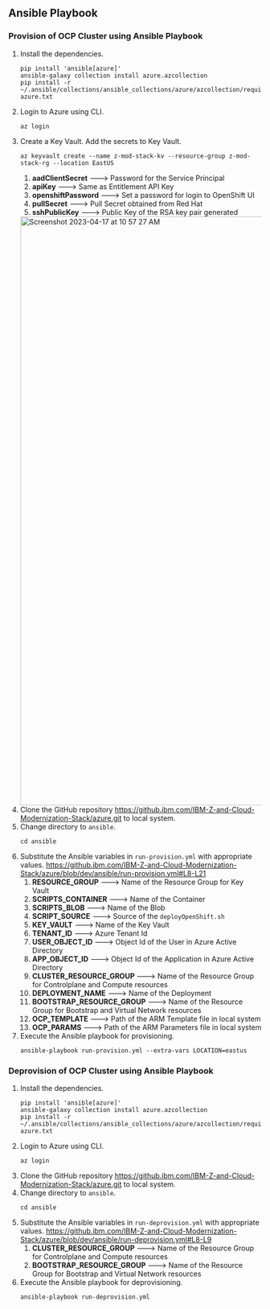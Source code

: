 ## Ansible Playbook

### Provision of OCP Cluster using Ansible Playbook

1. Install the dependencies.
   ```
   pip install 'ansible[azure]'
   ansible-galaxy collection install azure.azcollection
   pip install -r ~/.ansible/collections/ansible_collections/azure/azcollection/requirements-azure.txt
   ```
2. Login to Azure using CLI. 
   ```
   az login
   ```
3. Create a Key Vault. Add the secrets to Key Vault.
   ```
   az keyvault create --name z-mod-stack-kv --resource-group z-mod-stack-rg --location EastUS
   ```
    1. **aadClientSecret** ---> Password for the Service Principal 
    1. **apiKey** ---> Same as Entitlement API Key 
    1. **openshiftPassword** ---> Set a password for login to OpenShift UI 
    1. **pullSecret** ---> Pull Secret obtained from Red Hat 
    1. **sshPublicKey** ---> Public Key of the RSA key pair generated 
    <img width="1171" alt="Screenshot 2023-04-17 at 10 57 27 AM" src="https://media.github.ibm.com/user/401002/files/71161c58-b92b-4979-bc77-935d67a6e9cb">
4. Clone the GitHub repository https://github.ibm.com/IBM-Z-and-Cloud-Modernization-Stack/azure.git to local system.
5. Change directory to `ansible`.
   ```
   cd ansible
   ```
6. Substitute the Ansible variables in `run-provision.yml` with appropriate values. 
   https://github.ibm.com/IBM-Z-and-Cloud-Modernization-Stack/azure/blob/dev/ansible/run-provision.yml#L8-L21 
    1. **RESOURCE_GROUP** ---> Name of the Resource Group for Key Vault 
    2. **SCRIPTS_CONTAINER** ---> Name of the Container 
    3. **SCRIPTS_BLOB** ---> Name of the Blob 
    4. **SCRIPT_SOURCE** ---> Source of the `deployOpenShift.sh` 
    5. **KEY_VAULT** ---> Name of the Key Vault 
    6. **TENANT_ID** ---> Azure Tenant Id 
    7. **USER_OBJECT_ID** ---> Object Id of the User in Azure Active Directory 
    8. **APP_OBJECT_ID** ---> Object Id of the Application in Azure Active Directory 
    9. **CLUSTER_RESOURCE_GROUP** ---> Name of the Resource Group for Controlplane and Compute resources 
    10. **DEPLOYMENT_NAME** ---> Name of the Deployment 
    11. **BOOTSTRAP_RESOURCE_GROUP** ---> Name of the Resource Group for Bootstrap and Virtual Network resources 
    12. **OCP_TEMPLATE** ---> Path of the ARM Template file in local system 
    13. **OCP_PARAMS** ---> Path of the ARM Parameters file in local system
7. Execute the Ansible playbook for provisioning.
   ```
   ansible-playbook run-provision.yml --extra-vars LOCATION=eastus
   ```
    
### Deprovision of OCP Cluster using Ansible Playbook    

1. Install the dependencies.
   ```
   pip install 'ansible[azure]'
   ansible-galaxy collection install azure.azcollection
   pip install -r ~/.ansible/collections/ansible_collections/azure/azcollection/requirements-azure.txt
   ```
2. Login to Azure using CLI. 
   ```
   az login
   ```
3. Clone the GitHub repository https://github.ibm.com/IBM-Z-and-Cloud-Modernization-Stack/azure.git to local system.
4. Change directory to `ansible`.
   ```
   cd ansible
   ```
5. Substitute the Ansible variables in `run-deprovision.yml` with appropriate values. 
   https://github.ibm.com/IBM-Z-and-Cloud-Modernization-Stack/azure/blob/dev/ansible/run-deprovision.yml#L8-L9  
    1. **CLUSTER_RESOURCE_GROUP** ---> Name of the Resource Group for Controlplane and Compute resources 
    1. **BOOTSTRAP_RESOURCE_GROUP** ---> Name of the Resource Group for Bootstrap and Virtual Network resources 
6. Execute the Ansible playbook for deprovisioning.
   ```
   ansible-playbook run-deprovision.yml
   ```